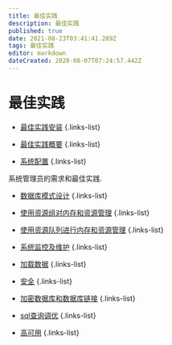 ```yaml
---
title: 最佳实践
description: 最佳实践
published: true
date: 2021-08-23T03:41:41.289Z
tags: 最佳实践
editor: markdown
dateCreated: 2020-08-07T07:24:57.442Z
---
```


# 最佳实践
- [最佳实践安装](/zh/greenplum/最佳实践/最佳实践安装)
{.links-list}
- [最佳实践概要](/zh/greenplum/最佳实践/最佳实践总结)
{.links-list}

- [系统配置](/zh/greenplum/最佳实践/系统配置)
{.links-list}

系统管理员的需求和最佳实践.

- [数据库模式设计](/zh/greenplum/最佳实践/数据库模式设计)
{.links-list}

- [使用资源组对内存和资源管理](/zh/greenplum/最佳实践/使用资源组对内存和资源管理)
{.links-list}

- [使用资源队列进行内存和资源管理](/zh/greenplum/最佳实践/使用资源队列进行内存和资源管理)
{.links-list}

- [系统监控及维护](/zh/greenplum/最佳实践/系统监控及维护)
{.links-list}

- [加载数据](/zh/greenplum/最佳实践/加载数据)
{.links-list}

- [安全](/zh/greenplum/最佳实践/安全)
{.links-list}

- [加密数据库和数据库链接](/zh/greenplum/最佳实践/加密数据库和数据库链接)
{.links-list}

- [sql查询调优](/zh/greenplum/最佳实践/sql查询调优)
{.links-list}

- [高可用](/zh/greenplum/最佳实践/高可用)
{.links-list}

